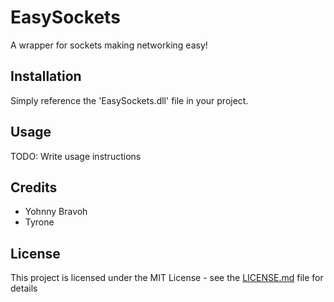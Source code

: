 # EasySockets
A wrapper for sockets making networking easy!

## Installation
Simply reference the 'EasySockets.dll' file in your project.

## Usage
TODO: Write usage instructions

## Credits
- Yohnny Bravoh
- Tyrone

## License
This project is licensed under the MIT License - see the [LICENSE.md](LICENSE.md) file for details
